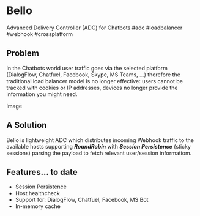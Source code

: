 # Bello
Advanced Delivery Controller (ADC) for Chatbots #adc #loadbalancer #webhook #crossplatform

## Problem

In the Chatbots world user traffic goes via the selected platform (DialogFlow, Chatfuel, Facebook, Skype, MS Teams, ...) therefore the traditional load balancer model is no longer effective: users cannot be tracked with cookies or IP addresses, devices no longer provide the information you might need.

Image

## A Solution

Bello is lightweight ADC which distributes incoming Webhook traffic to the available hosts supporting ***RoundRobin*** with ***Session Persistence*** (sticky sessions) parsing the payload to fetch relevant user/session informatiom.

## Features... to date
* Session Persistence
* Host healthcheck
* Support for: DialogFlow, Chatfuel, Facebook, MS Bot
* In-memory cache


